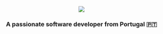 <h1 align="center">
    <img src="https://readme-typing-svg.herokuapp.com/?font=Righteous&size=35&center=true&vCenter=true&width=500&height=70&duration=4000&lines=Hi+There!;+I'm+Pedro+Pacheco!;" />
</h1>

<h3 align="center">A passionate software developer from Portugal 🇵🇹 </h3>

<!---
pedrorfpacheco/pedrorfpacheco is a ✨ special ✨ repository because its `README.md` (this file) appears on your GitHub profile.
You can click the Preview link to take a look at your changes.
--->
